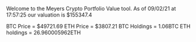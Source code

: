 Welcome to the Meyers Crypto Portfolio Value tool. 
As of 09/02/21 at 17:57:25 our valuation is $155347.4 

BTC Price = $49721.69
 ETH Price = $3807.21
BTC Holdings = 1.06BTC
 ETH holdings = 26.960005962ETH 

